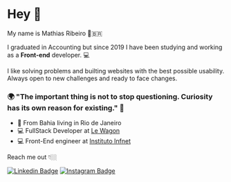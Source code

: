 # Hey 👋

My name is Mathias Ribeiro 🏼‍🇧🇷

I graduated in Accounting but since 2019 I have been studying and working as a **Front-end** developer.  💻

I like solving problems and builting websites with the best possible usability. Always open to new challenges and ready to face changes.

### 🌍 "The important thing is not to stop questioning. Curiosity has its own reason for existing." 🧠

- 📍 From Bahia living in Rio de Janeiro
- 💻 FullStack Developer at [Le Wagon](https://www.lewagon.com/)
- 💻 Front-End engineer at [Instituto Infnet](https://www.infnet.edu.br/infnet/)

Reach me out 👇🏼

[![Linkedin Badge](https://img.shields.io/badge/-LinkedIn-blue?style=flat-square&logo=Linkedin&logoColor=white&link=https://https://www.linkedin.com/in/mathias-ribeiro/)](https://www.linkedin.com/in/mathias-ribeiro/) [![Instagram Badge](https://img.shields.io/badge/-Instagram-violet?style=flat-square&logo=Instagram&logoColor=white&link=https://www.instagram.com/matramp/)](https://www.instagram.com/matramp/)
